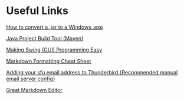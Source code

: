 Useful Links
============

[How to convert a .jar to a Windows .exe](https://stackoverflow.com/questions/147181/how-can-i-convert-my-java-program-to-an-exe-file)

[Java Project Build Tool (Maven)](https://en.wikipedia.org/wiki/Apache_Maven)

[Making Swing (GUI) Programming Easy](https://code.google.com/p/javabuilders/)

[Markdown Formatting Cheat Sheet](https://github.com/adam-p/markdown-here/wiki/Markdown-Cheatsheet)

[Adding your sfu email address to Thunderbird {Recommended manual email server config}](http://www.sfu.ca/biology/facilities/computer/email/thunderbirdsetup.html)

[Great Markdown Editor](http://markdownpad.com/)